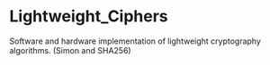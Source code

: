 # Lightweight_Ciphers
Software and hardware implementation of lightweight cryptography algorithms. (Simon and SHA256)
